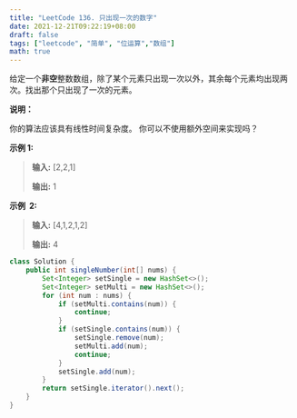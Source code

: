 ```yaml
---
title: "LeetCode 136. 只出现一次的数字"
date: 2021-12-21T09:22:19+08:00
draft: false
tags: ["leetcode", "简单", "位运算","数组"]
math: true
---
```


给定一个**非空**整数数组，除了某个元素只出现一次以外，其余每个元素均出现两次。找出那个只出现了一次的元素。

<!--more-->

**说明：**

你的算法应该具有线性时间复杂度。 你可以不使用额外空间来实现吗？

**示例 1:**

> **输入:** [2,2,1]
> 
> **输出:** 1

**示例  2:**

> **输入:** [4,1,2,1,2]
> 
> **输出:** 4

```java
class Solution {
    public int singleNumber(int[] nums) {
        Set<Integer> setSingle = new HashSet<>();
        Set<Integer> setMulti = new HashSet<>();
        for (int num : nums) {
            if (setMulti.contains(num)) {
                continue;
            }
            if (setSingle.contains(num)) {
                setSingle.remove(num);
                setMulti.add(num);
                continue;
            }
            setSingle.add(num);
        }
        return setSingle.iterator().next();
    }
}
```
